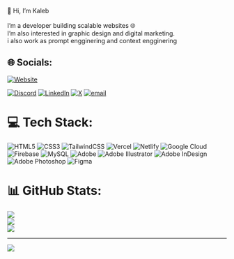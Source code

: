   👋 Hi, I’m Kaleb<br><br>I’m a developer building scalable websites 🌐<br>I’m also interested in graphic design and digital marketing.<br>
 i also work as prompt engginering and context engginering  

## 🌐 Socials: 
[![Website](https://img.shields.io/badge/Website-kalebdawit.vercel.app-blue?style=for-the-badge&logo=internet-explorer&logoColor=white)](https://kalebdawit.vercel.app/)

[![Discord](https://img.shields.io/badge/Discord-%237289DA.svg?logo=discord&logoColor=white)](https://discord.gg/https://discord.com/users/1116810198443638874) [![LinkedIn](https://img.shields.io/badge/LinkedIn-%230077B5.svg?logo=linkedin&logoColor=white)](https://linkedin.com/in/www.linkedin.com/in/kaleb-dawit-678b26278) [![X](https://img.shields.io/badge/X-black.svg?logo=X&logoColor=white)](https://x.com/https://x.com/https://twitter.com/kaleb234) [![email](https://img.shields.io/badge/Email-D14836?logo=gmail&logoColor=white)](mailto:kalebdawit2343@gmail.com) 
        
# 💻 Tech Stack:                                                                                                    
![HTML5](https://img.shields.io/badge/html5-%23E34F26.svg?style=for-the-badge&logo=html5&logoColor=white) ![CSS3](https://img.shields.io/badge/css3-%231572B6.svg?style=for-the-badge&logo=css3&logoColor=white) ![TailwindCSS](https://img.shields.io/badge/tailwindcss-%2338B2AC.svg?style=for-the-badge&logo=tailwind-css&logoColor=white) ![Vercel](https://img.shields.io/badge/vercel-%23000000.svg?style=for-the-badge&logo=vercel&logoColor=white) ![Netlify](https://img.shields.io/badge/netlify-%23000000.svg?style=for-the-badge&logo=netlify&logoColor=#00C7B7) ![Google Cloud](https://img.shields.io/badge/GoogleCloud-%234285F4.svg?style=for-the-badge&logo=google-cloud&logoColor=white) ![Firebase](https://img.shields.io/badge/firebase-a08021?style=for-the-badge&logo=firebase&logoColor=ffcd34) ![MySQL](https://img.shields.io/badge/mysql-4479A1.svg?style=for-the-badge&logo=mysql&logoColor=white)  ![Adobe](https://img.shields.io/badge/adobe-%23FF0000.svg?style=for-the-badge&logo=adobe&logoColor=white) ![Adobe Illustrator](https://img.shields.io/badge/adobe%20illustrator-%23FF9A00.svg?style=for-the-badge&logo=adobe%20illustrator&logoColor=white) ![Adobe InDesign](https://img.shields.io/badge/Adobe%20InDesign-49021F?style=for-the-badge&logo=adobeindesign&logoColor=FF3366) ![Adobe Photoshop](https://img.shields.io/badge/adobe%20photoshop-%2331A8FF.svg?style=for-the-badge&logo=adobe%20photoshop&logoColor=white) ![Figma](https://img.shields.io/badge/figma-%23F24E1E.svg?style=for-the-badge&logo=figma&logoColor=white)
# 📊 GitHub Stats:
![](https://github-readme-stats.vercel.app/api?username=kaleb2343&theme=blue_navy&hide_border=false&include_all_commits=false&count_private=false)<br/>
![](https://nirzak-streak-stats.vercel.app/?user=kaleb2343&theme=blue_navy&hide_border=false)<br/>
![](https://github-readme-stats.vercel.app/api/top-langs/?username=kaleb2343&theme=blue_navy&hide_border=false&include_all_commits=false&count_private=false&layout=compact)

---
[![](https://visitcount.itsvg.in/api?id=kaleb2343&icon=0&color=0)](https://visitcount.itsvg.in)

<!-- Proudly created with GPRM ( https://gprm.itsvg.in ) -->
                                                                                    